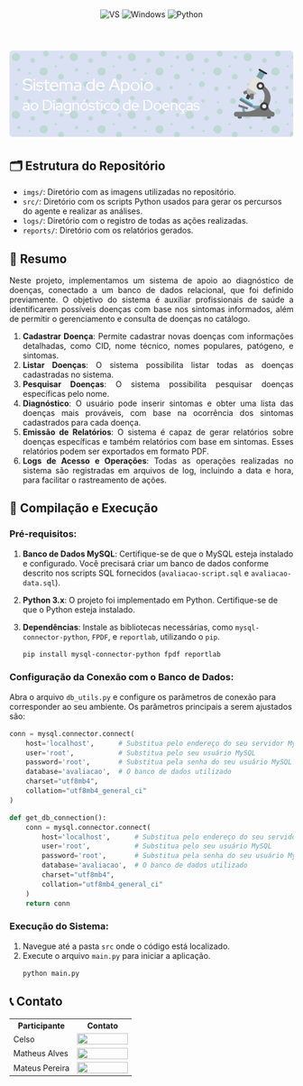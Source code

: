 <div align="center" style="display: inline_block">
  <img align="center" alt="VS" src="https://img.shields.io/badge/Visual_Studio_Code-0078D4?style=for-the-badge&logo=visual%20studio%20code&logoColor=white" />
  <img align="center" alt="Windows" src="https://img.shields.io/badge/Windows-0078D6?style=for-the-badge&logo=windows&logoColor=white" />
  <!-- <img align="center" alt="Linux" src="https://img.shields.io/badge/Linux-FCC624?style=for-the-badge&logo=linux&logoColor=black" />  -->
  <img align="center" alt="Python" src="https://img.shields.io/badge/Python-3776AB?style=for-the-badge&logo=python&logoColor=white" />
</div>


<br>
<h1 align="center">
    <a>
        <img alt="Banner" title="#Banner" style="object-fit: fill; width: 961px, height:200px;" src="imgs/github-header-image.png"/>
    </a>
</h1>

## 🗂️ Estrutura do Repositório

- `imgs/`: Diretório com as imagens utilizadas no repositório.
- `src/`: Diretório com os scripts Python usados para gerar os percursos do agente e realizar as análises.
- `logs/`: Diretório com o registro de todas as ações realizadas.
- `reports/`: Diretório com os relatórios gerados.

## 📝 Resumo

<div align="justify">

Neste projeto, implementamos um sistema de apoio ao diagnóstico de doenças, conectado a um banco de dados relacional, que foi definido previamente. O objetivo do sistema é auxiliar profissionais de saúde a identificarem possíveis doenças com base nos sintomas informados, além de permitir o gerenciamento e consulta de doenças no catálogo.

1. **Cadastrar Doença**: Permite cadastrar novas doenças com informações detalhadas, como CID, nome técnico, nomes populares, patógeno, e sintomas.
2. **Listar Doenças**: O sistema possibilita listar todas as doenças cadastradas no sistema.
3. **Pesquisar Doenças**: O sistema possibilita pesquisar doenças específicas pelo nome.
4. **Diagnóstico**: O usuário pode inserir sintomas e obter uma lista das doenças mais prováveis, com base na ocorrência dos sintomas cadastrados para cada doença.
5. **Emissão de Relatórios**: O sistema é capaz de gerar relatórios sobre doenças específicas e também relatórios com base em sintomas. Esses relatórios podem ser exportados em formato PDF.
6. **Logs de Acesso e Operações**: Todas as operações realizadas no sistema são registradas em arquivos de log, incluindo a data e hora, para facilitar o rastreamento de ações.

</div>

## 🔄 Compilação e Execução 

### Pré-requisitos:
1. **Banco de Dados MySQL**: Certifique-se de que o MySQL esteja instalado e configurado. Você precisará criar um banco de dados conforme descrito nos scripts SQL fornecidos (`avaliacao-script.sql` e `avaliacao-data.sql`).
2. **Python 3.x**: O projeto foi implementado em Python. Certifique-se de que o Python esteja instalado.
3. **Dependências**: Instale as bibliotecas necessárias, como `mysql-connector-python`, `FPDF`, e `reportlab`, utilizando o `pip`.
   
    ```bash
    pip install mysql-connector-python fpdf reportlab
    ```

### Configuração da Conexão com o Banco de Dados:
Abra o arquivo `db_utils.py` e configure os parâmetros de conexão para corresponder ao seu ambiente. Os parâmetros principais a serem ajustados são:

  ```python
  conn = mysql.connector.connect(
      host='localhost',      # Substitua pelo endereço do seu servidor MySQL
      user='root',           # Substitua pelo seu usuário MySQL
      password='root',       # Substitua pela senha do seu usuário MySQL
      database='avaliacao',  # O banco de dados utilizado
      charset="utf8mb4",     
      collation="utf8mb4_general_ci"
  )
  ```

  ```python
  def get_db_connection():
      conn = mysql.connector.connect(
          host='localhost',      # Substitua pelo endereço do seu servidor MySQL
          user='root',           # Substitua pelo seu usuário MySQL
          password='root',       # Substitua pela senha do seu usuário MySQL
          database='avaliacao',  # O banco de dados utilizado
          charset="utf8mb4",
          collation="utf8mb4_general_ci"
      )
      return conn
  ```

### Execução do Sistema:
1. Navegue até a pasta `src` onde o código está localizado.
2. Execute o arquivo `main.py` para iniciar a aplicação.
   ```bash
   python main.py
   ```

## 📞 Contato

<table align="center">
  <tr>
    <th>Participante</th>
    <th>Contato</th>
  </tr>
  <tr>
    <td>Celso</td>
    <td><a href="https://t.me/celso_vsf"><img align="center" height="20px" width="90px" src="https://img.shields.io/badge/Telegram-2CA5E0?style=for-the-badge&logo=telegram&logoColor=white"/> </td>
  </tr>
   <tr>
    <td>Matheus Alves</td>
    <td><a href="https://t.me/"><img align="center" height="20px" width="90px" src="https://img.shields.io/badge/Telegram-2CA5E0?style=for-the-badge&logo=telegram&logoColor=white"/> </td>
  </tr>
   <tr>
    <td>Mateus Pereira</td>
    <td><a href="https://t.me/"><img align="center" height="20px" width="90px" src="https://img.shields.io/badge/Telegram-2CA5E0?style=for-the-badge&logo=telegram&logoColor=white"/> </td>
  </tr>
</table>